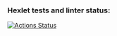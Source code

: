 ### Hexlet tests and linter status:
[![Actions Status](https://github.com/streltsov95/java-project-61/actions/workflows/hexlet-check.yml/badge.svg)](https://github.com/streltsov95/java-project-61/actions)